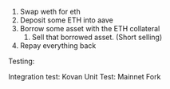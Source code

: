 1. Swap weth for eth
2. Deposit some ETH into aave
3. Borrow some asset with the ETH collateral
   1. Sell that borrowed asset. (Short selling)
4. Repay everything back

Testing:

Integration test: Kovan
Unit Test: Mainnet Fork
